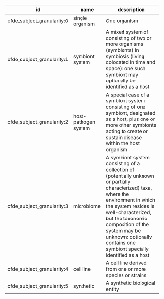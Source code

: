 id |name |description
---|-----|-----------
cfde_subject_granularity:0 |single organism |One organism
cfde_subject_granularity:1 | symbiont system|A mixed system of consisting of two or more organisms (symbionts) in symbiosis (living colocated in time and space): one such symbiont may optionally be identified as a host
cfde_subject_granularity:2|host-pathogen system|A special case of a symbiont system consisting of one symbiont, designated as a host, plus one or more other symbionts acting to create or sustain disease within the host organism
cfde_subject_granularity:3|microbiome|A symbiont system consisting of a collection of (potentially unknown or partially characterized) taxa, where the environment in which the system resides is well-characterized, but the taxonomic composition of the system may be unknown; optionally contains one symbiont specially identified as a host
cfde_subject_granularity:4|cell line|A cell line derived from one or more species or strains
cfde_subject_granularity:5|synthetic|A synthetic biological entity